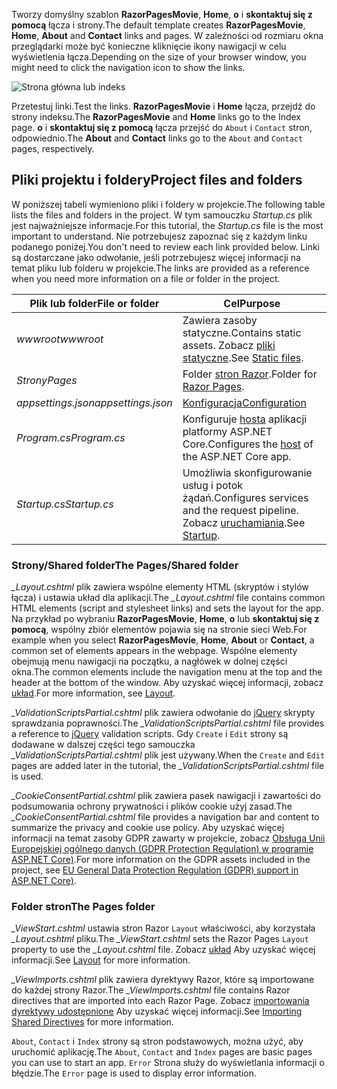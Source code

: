 <span data-ttu-id="44bca-101">Tworzy domyślny szablon **RazorPagesMovie**, **Home**, **o** i **skontaktuj się z pomocą** łącza i strony.</span><span class="sxs-lookup"><span data-stu-id="44bca-101">The default template creates **RazorPagesMovie**, **Home**, **About** and **Contact** links and pages.</span></span> <span data-ttu-id="44bca-102">W zależności od rozmiaru okna przeglądarki może być konieczne kliknięcie ikony nawigacji w celu wyświetlenia łącza.</span><span class="sxs-lookup"><span data-stu-id="44bca-102">Depending on the size of your browser window, you might need to click the navigation icon to show the links.</span></span>

![Strona główna lub indeks](~/tutorials/razor-pages/razor-pages-start/_static/home2.png)

<span data-ttu-id="44bca-104">Przetestuj linki.</span><span class="sxs-lookup"><span data-stu-id="44bca-104">Test the links.</span></span> <span data-ttu-id="44bca-105">**RazorPagesMovie** i **Home** łącza, przejdź do strony indeksu.</span><span class="sxs-lookup"><span data-stu-id="44bca-105">The **RazorPagesMovie** and **Home** links go to the Index page.</span></span> <span data-ttu-id="44bca-106">**o** i **skontaktuj się z pomocą** łącza przejść do `About` i `Contact` stron, odpowiednio.</span><span class="sxs-lookup"><span data-stu-id="44bca-106">The **About** and **Contact** links go to the `About` and `Contact` pages, respectively.</span></span>

## <a name="project-files-and-folders"></a><span data-ttu-id="44bca-107">Pliki projektu i foldery</span><span class="sxs-lookup"><span data-stu-id="44bca-107">Project files and folders</span></span>

<span data-ttu-id="44bca-108">W poniższej tabeli wymieniono pliki i foldery w projekcie.</span><span class="sxs-lookup"><span data-stu-id="44bca-108">The following table lists the files and folders in the project.</span></span> <span data-ttu-id="44bca-109">W tym samouczku *Startup.cs* plik jest najważniejsze informacje.</span><span class="sxs-lookup"><span data-stu-id="44bca-109">For this tutorial, the *Startup.cs* file is the most important to understand.</span></span> <span data-ttu-id="44bca-110">Nie potrzebujesz zapoznać się z każdym linku podanego poniżej.</span><span class="sxs-lookup"><span data-stu-id="44bca-110">You don't need to review each link provided below.</span></span> <span data-ttu-id="44bca-111">Linki są dostarczane jako odwołanie, jeśli potrzebujesz więcej informacji na temat pliku lub folderu w projekcie.</span><span class="sxs-lookup"><span data-stu-id="44bca-111">The links are provided as a reference when you need more information on a file or folder in the project.</span></span>

| <span data-ttu-id="44bca-112">Plik lub folder</span><span class="sxs-lookup"><span data-stu-id="44bca-112">File or folder</span></span> | <span data-ttu-id="44bca-113">Cel</span><span class="sxs-lookup"><span data-stu-id="44bca-113">Purpose</span></span> |
| -------------- | ------- |
| <span data-ttu-id="44bca-114">*wwwroot*</span><span class="sxs-lookup"><span data-stu-id="44bca-114">*wwwroot*</span></span> | <span data-ttu-id="44bca-115">Zawiera zasoby statyczne.</span><span class="sxs-lookup"><span data-stu-id="44bca-115">Contains static assets.</span></span> <span data-ttu-id="44bca-116">Zobacz [pliki statyczne](xref:fundamentals/static-files).</span><span class="sxs-lookup"><span data-stu-id="44bca-116">See [Static files](xref:fundamentals/static-files).</span></span> |
| <span data-ttu-id="44bca-117">*Strony*</span><span class="sxs-lookup"><span data-stu-id="44bca-117">*Pages*</span></span> | <span data-ttu-id="44bca-118">Folder [stron Razor](xref:razor-pages/index).</span><span class="sxs-lookup"><span data-stu-id="44bca-118">Folder for [Razor Pages](xref:razor-pages/index).</span></span> |
| <span data-ttu-id="44bca-119">*appsettings.json*</span><span class="sxs-lookup"><span data-stu-id="44bca-119">*appsettings.json*</span></span> | [<span data-ttu-id="44bca-120">Konfiguracja</span><span class="sxs-lookup"><span data-stu-id="44bca-120">Configuration</span></span>](xref:fundamentals/configuration/index) |
| <span data-ttu-id="44bca-121">*Program.cs*</span><span class="sxs-lookup"><span data-stu-id="44bca-121">*Program.cs*</span></span> | <span data-ttu-id="44bca-122">Konfiguruje [hosta](xref:fundamentals/host/index) aplikacji platformy ASP.NET Core.</span><span class="sxs-lookup"><span data-stu-id="44bca-122">Configures the [host](xref:fundamentals/host/index) of the ASP.NET Core app.</span></span> |
| <span data-ttu-id="44bca-123">*Startup.cs*</span><span class="sxs-lookup"><span data-stu-id="44bca-123">*Startup.cs*</span></span> | <span data-ttu-id="44bca-124">Umożliwia skonfigurowanie usług i potok żądań.</span><span class="sxs-lookup"><span data-stu-id="44bca-124">Configures services and the request pipeline.</span></span> <span data-ttu-id="44bca-125">Zobacz [uruchamiania](xref:fundamentals/startup).</span><span class="sxs-lookup"><span data-stu-id="44bca-125">See [Startup](xref:fundamentals/startup).</span></span> |

### <a name="the-pagesshared-folder"></a><span data-ttu-id="44bca-126">Strony/Shared folder</span><span class="sxs-lookup"><span data-stu-id="44bca-126">The Pages/Shared folder</span></span>

<span data-ttu-id="44bca-127">*_Layout.cshtml* plik zawiera wspólne elementy HTML (skryptów i stylów łącza) i ustawia układ dla aplikacji.</span><span class="sxs-lookup"><span data-stu-id="44bca-127">The *_Layout.cshtml* file contains common HTML elements (script and stylesheet links) and sets the layout for the app.</span></span> <span data-ttu-id="44bca-128">Na przykład po wybraniu **RazorPagesMovie**, **Home**, **o** lub **skontaktuj się z pomocą**, wspólny zbiór elementów pojawia się na stronie sieci Web.</span><span class="sxs-lookup"><span data-stu-id="44bca-128">For example when you select **RazorPagesMovie**, **Home**, **About** or **Contact**, a common set of elements appears in the webpage.</span></span> <span data-ttu-id="44bca-129">Wspólne elementy obejmują menu nawigacji na początku, a nagłówek w dolnej części okna.</span><span class="sxs-lookup"><span data-stu-id="44bca-129">The common elements include the navigation menu at the top and the header at the bottom of the window.</span></span> <span data-ttu-id="44bca-130">Aby uzyskać więcej informacji, zobacz [układ](xref:mvc/views/layout).</span><span class="sxs-lookup"><span data-stu-id="44bca-130">For more information, see [Layout](xref:mvc/views/layout).</span></span>

<span data-ttu-id="44bca-131">*_ValidationScriptsPartial.cshtml* plik zawiera odwołanie do [jQuery](https://jquery.com/) skrypty sprawdzania poprawności.</span><span class="sxs-lookup"><span data-stu-id="44bca-131">The *_ValidationScriptsPartial.cshtml* file provides a reference to [jQuery](https://jquery.com/) validation scripts.</span></span> <span data-ttu-id="44bca-132">Gdy `Create` i `Edit` strony są dodawane w dalszej części tego samouczka *_ValidationScriptsPartial.cshtml* plik jest używany.</span><span class="sxs-lookup"><span data-stu-id="44bca-132">When the `Create` and `Edit` pages are added later in the tutorial, the *_ValidationScriptsPartial.cshtml* file is used.</span></span>

<span data-ttu-id="44bca-133">*_CookieConsentPartial.cshtml* plik zawiera pasek nawigacji i zawartości do podsumowania ochrony prywatności i plików cookie użyj zasad.</span><span class="sxs-lookup"><span data-stu-id="44bca-133">The *_CookieConsentPartial.cshtml* file provides a navigation bar and content to summarize the privacy and cookie use policy.</span></span> <span data-ttu-id="44bca-134">Aby uzyskać więcej informacji na temat zasoby GDPR zawarty w projekcie, zobacz [Obsługa Unii Europejskiej ogólnego danych (GDPR Protection Regulation) w programie ASP.NET Core)](xref:security/gdpr).</span><span class="sxs-lookup"><span data-stu-id="44bca-134">For more information on the GDPR assets included in the project, see [EU General Data Protection Regulation (GDPR) support in ASP.NET Core)](xref:security/gdpr).</span></span>

### <a name="the-pages-folder"></a><span data-ttu-id="44bca-135">Folder stron</span><span class="sxs-lookup"><span data-stu-id="44bca-135">The Pages folder</span></span>

<span data-ttu-id="44bca-136">*_ViewStart.cshtml* ustawia stron Razor `Layout` właściwości, aby korzystała *_Layout.cshtml* pliku.</span><span class="sxs-lookup"><span data-stu-id="44bca-136">The *_ViewStart.cshtml* sets the Razor Pages `Layout` property to use the *_Layout.cshtml* file.</span></span> <span data-ttu-id="44bca-137">Zobacz [układ](xref:mvc/views/layout) Aby uzyskać więcej informacji.</span><span class="sxs-lookup"><span data-stu-id="44bca-137">See [Layout](xref:mvc/views/layout) for more information.</span></span>

<span data-ttu-id="44bca-138">*_ViewImports.cshtml* plik zawiera dyrektywy Razor, które są importowane do każdej strony Razor.</span><span class="sxs-lookup"><span data-stu-id="44bca-138">The *_ViewImports.cshtml* file contains Razor directives that are imported into each Razor Page.</span></span> <span data-ttu-id="44bca-139">Zobacz [importowania dyrektywy udostępnione](xref:mvc/views/layout#importing-shared-directives) Aby uzyskać więcej informacji.</span><span class="sxs-lookup"><span data-stu-id="44bca-139">See [Importing Shared Directives](xref:mvc/views/layout#importing-shared-directives) for more information.</span></span>

<span data-ttu-id="44bca-140">`About`, `Contact` i `Index` strony są stron podstawowych, można użyć, aby uruchomić aplikację.</span><span class="sxs-lookup"><span data-stu-id="44bca-140">The `About`, `Contact` and `Index` pages are basic pages you can use to start an app.</span></span> <span data-ttu-id="44bca-141">`Error` Strona służy do wyświetlania informacji o błędzie.</span><span class="sxs-lookup"><span data-stu-id="44bca-141">The `Error` page is used to display error information.</span></span>
